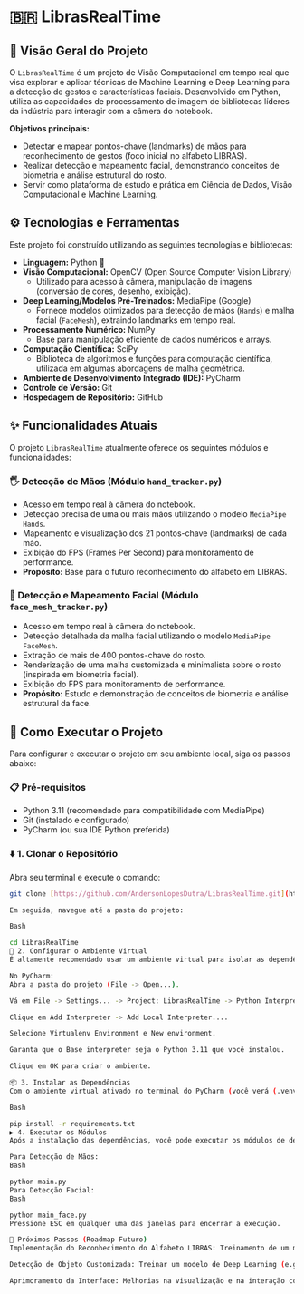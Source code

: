 # 🇧🇷 LibrasRealTime

## 🚀 Visão Geral do Projeto

O `LibrasRealTime` é um projeto de Visão Computacional em tempo real que visa explorar e aplicar técnicas de Machine Learning e Deep Learning para a detecção de gestos e características faciais. Desenvolvido em Python, utiliza as capacidades de processamento de imagem de bibliotecas líderes da indústria para interagir com a câmera do notebook.

**Objetivos principais:**
* Detectar e mapear pontos-chave (landmarks) de mãos para reconhecimento de gestos (foco inicial no alfabeto LIBRAS).
* Realizar detecção e mapeamento facial, demonstrando conceitos de biometria e análise estrutural do rosto.
* Servir como plataforma de estudo e prática em Ciência de Dados, Visão Computacional e Machine Learning.

## ⚙️ Tecnologias e Ferramentas

Este projeto foi construído utilizando as seguintes tecnologias e bibliotecas:

* **Linguagem:** Python 🐍
* **Visão Computacional:** OpenCV (Open Source Computer Vision Library)
    * Utilizado para acesso à câmera, manipulação de imagens (conversão de cores, desenho, exibição).
* **Deep Learning/Modelos Pré-Treinados:** MediaPipe (Google)
    * Fornece modelos otimizados para detecção de mãos (`Hands`) e malha facial (`FaceMesh`), extraindo landmarks em tempo real.
* **Processamento Numérico:** NumPy
    * Base para manipulação eficiente de dados numéricos e arrays.
* **Computação Científica:** SciPy
    * Biblioteca de algoritmos e funções para computação científica, utilizada em algumas abordagens de malha geométrica.
* **Ambiente de Desenvolvimento Integrado (IDE):** PyCharm
* **Controle de Versão:** Git
* **Hospedagem de Repositório:** GitHub

## ✨ Funcionalidades Atuais

O projeto `LibrasRealTime` atualmente oferece os seguintes módulos e funcionalidades:

### 🖐️ Detecção de Mãos (Módulo `hand_tracker.py`)
* Acesso em tempo real à câmera do notebook.
* Detecção precisa de uma ou mais mãos utilizando o modelo `MediaPipe Hands`.
* Mapeamento e visualização dos 21 pontos-chave (landmarks) de cada mão.
* Exibição do FPS (Frames Per Second) para monitoramento de performance.
* **Propósito:** Base para o futuro reconhecimento do alfabeto em LIBRAS.

### 👤 Detecção e Mapeamento Facial (Módulo `face_mesh_tracker.py`)
* Acesso em tempo real à câmera do notebook.
* Detecção detalhada da malha facial utilizando o modelo `MediaPipe FaceMesh`.
* Extração de mais de 400 pontos-chave do rosto.
* Renderização de uma malha customizada e minimalista sobre o rosto (inspirada em biometria facial).
* Exibição do FPS para monitoramento de performance.
* **Propósito:** Estudo e demonstração de conceitos de biometria e análise estrutural da face.

## 🚀 Como Executar o Projeto

Para configurar e executar o projeto em seu ambiente local, siga os passos abaixo:

### 📋 Pré-requisitos
* Python 3.11 (recomendado para compatibilidade com MediaPipe)
* Git (instalado e configurado)
* PyCharm (ou sua IDE Python preferida)

### ⬇️ 1. Clonar o Repositório

Abra seu terminal e execute o comando:
```bash
git clone [https://github.com/AndersonLopesDutra/LibrasRealTime.git](https://github.com/AndersonLopesDutra/LibrasRealTime.git)

Em seguida, navegue até a pasta do projeto:

Bash

cd LibrasRealTime
🐍 2. Configurar o Ambiente Virtual
É altamente recomendado usar um ambiente virtual para isolar as dependências do projeto.

No PyCharm:
Abra a pasta do projeto (File -> Open...).

Vá em File -> Settings... -> Project: LibrasRealTime -> Python Interpreter.

Clique em Add Interpreter -> Add Local Interpreter....

Selecione Virtualenv Environment e New environment.

Garanta que o Base interpreter seja o Python 3.11 que você instalou.

Clique em OK para criar o ambiente.

📦 3. Instalar as Dependências
Com o ambiente virtual ativado no terminal do PyCharm (você verá (.venv) no prompt), instale todas as bibliotecas necessárias com um único comando:

Bash

pip install -r requirements.txt
▶️ 4. Executar os Módulos
Após a instalação das dependências, você pode executar os módulos de detecção:

Para Detecção de Mãos:
Bash

python main.py
Para Detecção Facial:
Bash

python main_face.py
Pressione ESC em qualquer uma das janelas para encerrar a execução.

🎯 Próximos Passos (Roadmap Futuro)
Implementação do Reconhecimento do Alfabeto LIBRAS: Treinamento de um modelo de Machine Learning (classificador) utilizando os landmarks das mãos para identificar as letras do alfabeto estático em LIBRAS.

Detecção de Objeto Customizada: Treinar um modelo de Deep Learning (e.g., YOLO) para detectar objetos específicos (como um cigarro) e verificar a interação com as feições faciais.

Aprimoramento da Interface: Melhorias na visualização e na interação com o usuário.

